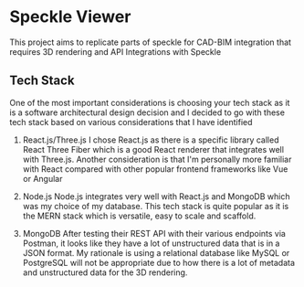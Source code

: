 # Speckle Viewer
This project aims to replicate parts of speckle for CAD-BIM integration that requires 3D rendering and API Integrations with Speckle

## Tech Stack
One of the most important considerations is choosing your tech stack as it is a software architectural design decision and I decided to go with these tech stack based on various considerations that I have identified

1. React.js/Three.js
I chose React.js as there is a specific library called React Three Fiber which is a good React renderer that integrates well with 
Three.js. Another consideration is that I'm personally more familiar with React compared with other popular frontend frameworks like
Vue or Angular

2. Node.js
Node.js integrates very well with React.js and MongoDB which was my choice of my database. This tech stack is quite popular as it is the MERN stack which is versatile, easy to scale and scaffold. 

3. MongoDB
After testing their REST API with their various endpoints via Postman, it looks like they have a lot of unstructured data that is in a 
JSON format. My rationale is using a relational database like MySQL or PostgreSQL will not be appropriate due to how there is a lot of 
metadata and unstructured data for the 3D rendering. 